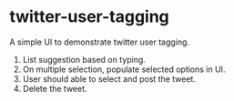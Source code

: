 # twitter-user-tagging
A simple UI to demonstrate twitter user tagging.


1. List suggestion based on typing.
2. On multiple selection, populate selected options in UI.
3. User should able to select and post the tweet.
4. Delete the tweet.
